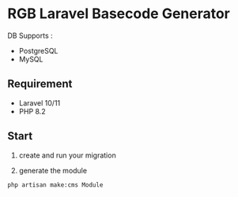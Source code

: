 # RGB Laravel Basecode Generator

DB Supports :

- PostgreSQL
- MySQL

## Requirement

- Laravel 10/11
- PHP 8.2

## Start

1. create and run your migration

2. generate the module

```bash
php artisan make:cms Module
```

